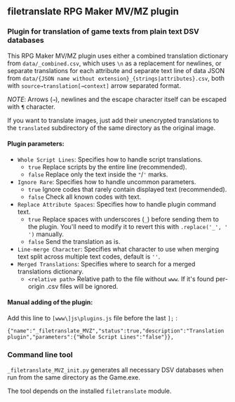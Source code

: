 ﻿## filetranslate RPG Maker MV/MZ plugin

### Plugin for translation of game texts from plain text DSV databases

This RPG Maker MV/MZ plugin uses either a combined translation dictionary from `data/_combined.csv`, which uses `\n` as a replacement for newlines, or separate translations for each attribute and separate text line of data JSON from `data/{JSON name without extension}_{strings|attributes}.csv`, both with `source→translation[→context]` arrow separated format.

*NOTE*: Arrows (`→`), newlines and the escape character itself can be escaped with `¶` character.

If you want to translate images, just add their unencrypted translations to the `translated` subdirectory of the same directory as the original image.

#### Plugin parameters:  

* `Whole Script Lines`: Specifies how to handle script translations.  
     * `true` Replace scripts by the entire line (recommended).  
     * `false` Replace only the text inside the `"`/`'` marks.  
 * `Ignore Rare`: Specifies how to handle uncommon parameters.
     * `true` Ignore codes that rarely contain displayed text (recommended).  
     * `false` Check all known codes with text.  
* `Replace Attribute Spaces`: Specifies how to handle plugin command text.
    * `true` Replace spaces with underscores (`_`) before sending them to the plugin. You'll need to modify it to revert this with `.replace('_', ' ')` manually.
    * `false` Send the translation as is.
* `Line-merge Character`: Specifies what character to use when merging text split across multiple text codes, default is `''`.
* `Merged Translations`: Specifies where to search for a merged translations dictionary.
    * `<relative path>` Relative path to the file without `www`. If it's found per-origin .csv files will be ignored.

#### Manual adding of the plugin:

Add this line to `[www\]js\plugins.js` file before the last `];` :  
```
{"name":"_filetranslate_MVZ","status":true,"description":"Translation plugin","parameters":{"Whole Script Lines":"false"}},
```

### Command line tool

 `_filetranslate_MVZ_init.py` generates all necessary DSV databases when run from the same directory as the Game.exe.
 
 The tool depends on the installed `filetranslate` module.
